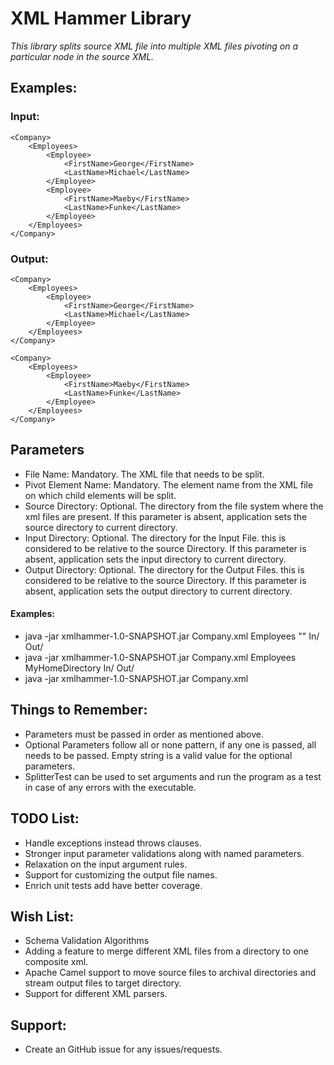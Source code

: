 # XML Hammer Library

_This library splits source XML file into multiple XML files pivoting on a particular node in the source XML._

## Examples:

### Input:
```
<Company>
	<Employees>
		<Employee>
			<FirstName>George</FirstName>
			<LastName>Michael</LastName>
		</Employee>
		<Employee>
			<FirstName>Maeby</FirstName>
			<LastName>Funke</LastName>
		</Employee>
	</Employees>
</Company>
```

### Output:
```
<Company>
	<Employees>
		<Employee>
			<FirstName>George</FirstName>
			<LastName>Michael</LastName>
		</Employee>
	</Employees>
</Company>
```

```
<Company>
	<Employees>
		<Employee>
			<FirstName>Maeby</FirstName>
            <LastName>Funke</LastName>
		</Employee>
	</Employees>
</Company>
```

## Parameters

* File Name: Mandatory. The XML file that needs to be split.
* Pivot Element Name: Mandatory. The element name from the XML file on which child elements will be split.
* Source Directory: Optional. The directory from the file system where the xml files are present. 
                    If this parameter is absent, application sets the source directory to current directory.
* Input Directory:  Optional. The directory for the Input File. this is considered to be relative to the source Directory.
                    If this parameter is absent, application sets the input directory to current directory.
* Output Directory: Optional. The directory for the Output Files. this is considered to be relative to the source Directory.
                    If this parameter is absent, application sets the output directory to current directory.

#### Examples:

* java -jar xmlhammer-1.0-SNAPSHOT.jar Company.xml Employees "" In/ Out/
* java -jar xmlhammer-1.0-SNAPSHOT.jar Company.xml Employees MyHomeDirectory In/ Out/
* java -jar xmlhammer-1.0-SNAPSHOT.jar Company.xml


## Things to Remember:

* Parameters must be passed in order as mentioned above.
* Optional Parameters follow all or none pattern, if any one is passed, all needs to be passed. Empty string is a valid value for the optional parameters.
* SplitterTest can be used to set arguments and run the program as a test in case of any errors with the executable.

## TODO List:

* Handle exceptions instead throws clauses.
* Stronger input parameter validations along with named parameters.
* Relaxation on the input argument rules.
* Support for customizing the output file names.
* Enrich unit tests add have better coverage.

## Wish List:

* Schema Validation Algorithms
* Adding a feature to merge different XML files from a directory to one composite xml.
* Apache Camel support to move source files to archival directories and stream output files to target directory.
* Support for different XML parsers.

## Support:

* Create an GitHub issue for any issues/requests.